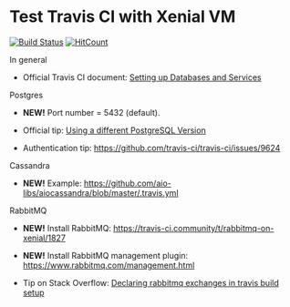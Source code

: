 # Test Travis CI with Xenial VM

[![Build Status](https://travis-ci.com/buluma/test-travisci-xenial-2.svg?branch=main)](https://travis-ci.com/buluma/test-travisci-xenial-2) [![HitCount](http://hits.dwyl.com/buluma/docker-ubuntu1404-ansible.svg)](http://hits.dwyl.com/buluma/docker-ubuntu1404-ansible)

In general

 - Official Travis CI document: [Setting up Databases and Services](https://docs.travis-ci.com/user/database-setup/)


Postgres

 - **NEW!** Port number = 5432 (default).

 - Official tip: [Using a different PostgreSQL Version](https://docs.travis-ci.com/user/database-setup/#using-a-different-postgresql-version)

 - Authentication tip: https://github.com/travis-ci/travis-ci/issues/9624

Cassandra

 - **NEW!** Example: https://github.com/aio-libs/aiocassandra/blob/master/.travis.yml

RabbitMQ 

 - **NEW!** Install RabbitMQ: https://travis-ci.community/t/rabbitmq-on-xenial/1827

 - **NEW!** Install RabbitMQ management plugin: https://www.rabbitmq.com/management.html

 - Tip on Stack Overflow: [Declaring rabbitmq exchanges in travis build setup](https://stackoverflow.com/q/52107517/714426)
